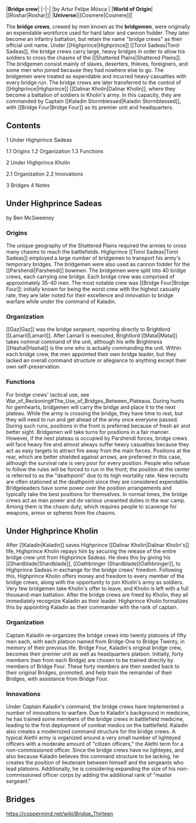 |**Bridge crew**|
|-|-|
|by  Artur Felipe Mósca |
|**World of Origin**|[[Roshar\|Roshar]]|
|**Universe**|[[Cosmere\|Cosmere]]|

The **bridge crews**, crewed by men known as the **bridgemen**, were originally an expendable workforce used for hard labor and cannon fodder. They later become an infantry battalion, but retain the name "bridge crews" as their official unit name.
Under [[Highprince\|Highprince]] [[Torol Sadeas\|Torol Sadeas]], the bridge crews carry large, heavy bridges in order to allow his soldiers to cross the chasms of the [[Shattered Plains\|Shattered Plains]]. The bridgemen consist mainly of slaves, deserters, thieves, foreigners, and some men who joined because they had nowhere else to go. The bridgemen were treated as expendable and incurred heavy casualties with every bridge run.
The bridge crews are later transferred to the control of [[Highprince\|Highprince]] [[Dalinar Kholin\|Dalinar Kholin]], where they become a battalion of soldiers in Kholin's army. In this capacity, they are commanded by Captain [[Kaladin Stormblessed\|Kaladin Stormblessed]], with [[Bridge Four\|Bridge Four]] as its premier unit and headquarters.

## Contents

1 Under Highprince Sadeas

1.1 Origins
1.2 Organization
1.3 Functions


2 Under Highprince Kholin

2.1 Organization
2.2 Innovations


3 Bridges
4 Notes


## Under Highprince Sadeas
 by  Ben McSweeney 
### Origins
The unique geography of the Shattered Plains required the armies to cross many chasms to reach the battlefields. Highprince [[Torol Sadeas\|Torol Sadeas]] employed a large number of bridgemen to transport his army's temporary bridges. The bridgemen were also used as cannon fodder for the [[Parshendi\|Parshendi]] bowmen.
The bridgemen were split into 40 bridge crews, each carrying one bridge. Each bridge crew was comprised of approximately 35-40 men. The most notable crew was [[Bridge Four\|Bridge Four]]: initially known for being the worst crew with the highest casualty rate, they are later noted for their excellence and innovation to bridge warfare while under the command of Kaladin.

### Organization
[[Gaz\|Gaz]] was the bridge sergeant, reporting directly to Brightlord [[Lamaril\|Lamaril]]. After Lamaril is executed, Brightlord [[Matal\|Matal]] takes nominal command of the unit, although his wife Brightness [[Hashal\|Hashal]] is the one who is actually commanding the unit. Within each bridge crew, the men appointed their own bridge leader, but they lacked an overall command structure or allegiance to anything except their own self-preservation.

### Functions
For bridge crews' tactical use, see War_of_Reckoning#The_Use_of_Bridges_Between_Plateaus.
During hunts for gemhearts, bridgemen will carry the bridge and place it to the next plateau. While the army is crossing the bridge, they have time to rest, but they will need to run and get ahead of the army once everyone passed. During such runs, positions in the front is preferred because of fresh air and better sight. Bridgemen will take turns for positions in a fair manner. However, if the next plateau is occupied by Parshendi forces, bridge crews will face heavy fire and almost always suffer heavy casualties because they act as easy targets to attract fire away from the main forces. Positions at the rear, which are better shielded against arrows, are preferred in this case, although the survival rate is very poor for every position. People who refuse to follow the rules will be forced to run in the front; the position at the center is referred to as the "deathpoint" due to its high mortality rate. New recruits are often stationed at the deathpoint since they are considered expendable. Bridgeleaders have some power over the position arrangements and typically take the best positions for themselves.
In normal times, the bridge crews act as man power and do various unwanted duties in the war camp. Among them is the chasm duty, which requires people to scavenge for weapons, armor or spheres from the chasms.

## Under Highprince Kholin
After [[Kaladin\|Kaladin]] saves Highprince [[Dalinar Kholin\|Dalinar Kholin's]] life, Highprince Kholin repays him by securing the release of the entire bridge crew unit from Highprince Sadeas. He does this by giving his [[Shardblade\|Shardblade]], [[Oathbringer (Shardblade)\|Oathbringer]], to Highprince Sadeas in exchange for the bridge crews' freedom.
Following this, Highprince Kholin offers money and freedom to every member of the bridge crews, along with the opportunity to join Kholin's army as soldiers. Very few bridgemen take Kholin's offer to leave, and Kholin is left with a full thousand-man battalion.
After the bridge crews are freed by Kholin, they all immediately recognize Kaladin as their leader. Highprince Kholin formalizes this by appointing Kaladin as their commander with the rank of captain.

### Organization
Captain Kaladin re-organizes the bridge crews into twenty platoons of fifty men each, with each platoon named from Bridge One to Bridge Twenty, in memory of their previous life.
Bridge Four, Kaladin's original bridge crew, becomes their premier unit as well as headquarters platoon. Initially, forty members (two from each Bridge) are chosen to be trained directly by members of Bridge Four. These forty members are then seeded back to their original Bridges, promoted, and help train the remainder of their Bridges, with assistance from Bridge Four.

### Innovations
Under Captain Kaladin's command, the bridge crews have implemented a number of innovations to warfare.
Due to Kaladin's background in medicine, he has trained some members of the bridge crews in battlefield medicine, leading to the first deployment of combat medics on the battlefield.
Kaladin also creates a modernized command structure for the bridge crews. A typical Alethi army is organized around a very small number of lighteyed officers with a moderate amount of "citizen officers," the Alethi term for a non-commissioned officer. Since the bridge crews have no lighteyes, and also because Kaladin believes this command structure to be lacking, he creates the position of lieutenant between himself and the sergeants who lead platoons. Additionally, he is considering expanding the size of his non-commissioned officer corps by adding the additional rank of "master sergeant."

## Bridges



https://coppermind.net/wiki/Bridge_Thirteen